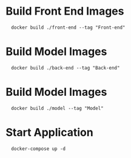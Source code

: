 # Build Front End Images
```shell
  docker build ./front-end --tag "Front-end"
```

# Build Model Images
```shell
  docker build ./back-end --tag "Back-end"
```

# Build Model Images
```shell
  docker build ./model --tag "Model"
```

# Start Application
```shell
  docker-compose up -d
```
